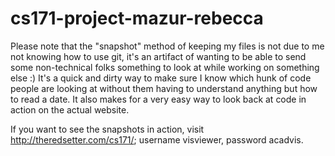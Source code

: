 cs171-project-mazur-rebecca
===========================

Please note that the "snapshot" method of keeping my files is not due to me not knowing how to use git, it's an artifact of wanting to be able to send some non-technical folks something to look at while working on something else :)  It's a quick and dirty way to make sure I know which hunk of code people are looking at without them having to understand anything but how to read a date.  It also makes for a very easy way to look back at code in action on the actual website.

If you want to see the snapshots in action, visit http://theredsetter.com/cs171/; username visviewer, password acadvis.

